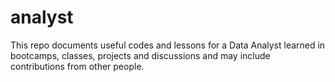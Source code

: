 # analyst
This repo documents useful codes and lessons for a Data Analyst learned in bootcamps, classes, projects and discussions and may include contributions from other people.
